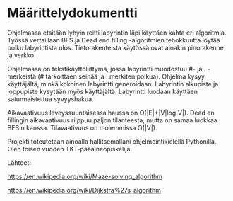 # Määrittelydokumentti


Ohjelmassa etsitään lyhyin reitti labyrintin läpi käyttäen kahta eri algoritmia.
Työssä vertaillaan BFS ja Dead end filling -algoritmien tehokkuutta löytää polku labyrintista ulos. Tietorakenteista käytössä ovat ainakin pinorakenne ja verkko.

Ohjelmassa on tekstikäyttöliittymä, jossa labyrintti muodostuu #- ja . -merkeistä (# tarkoittaen seinää ja . merkiten polkua). 
Ohjelma kysyy käyttäjältä, minkä kokoinen labyrintti generoidaan. Labyrintin alkupiste ja loppupiste kysytään myös käyttäjältä.
Labyrintti luodaan käyttäen satunnaistettua syvyyshakua.

Aikavaativuus leveyssuuntaisessa haussa on O(|E|+|V|log|V|). Dead en fillingin aikavaativuus riippuu paljon tilanteesta, mutta on samaa luokkaa BFS:n kanssa. 
Tilavaativuus on molemmissa O(|V|).

Projekti toteutetaan ainoalla hallitsemallani ohjelmointikielellä Pythonilla. Olen toisen vuoden TKT-pääaineopiskelija.

Lähteet:

https://en.wikipedia.org/wiki/Maze-solving_algorithm

https://en.wikipedia.org/wiki/Dijkstra%27s_algorithm
